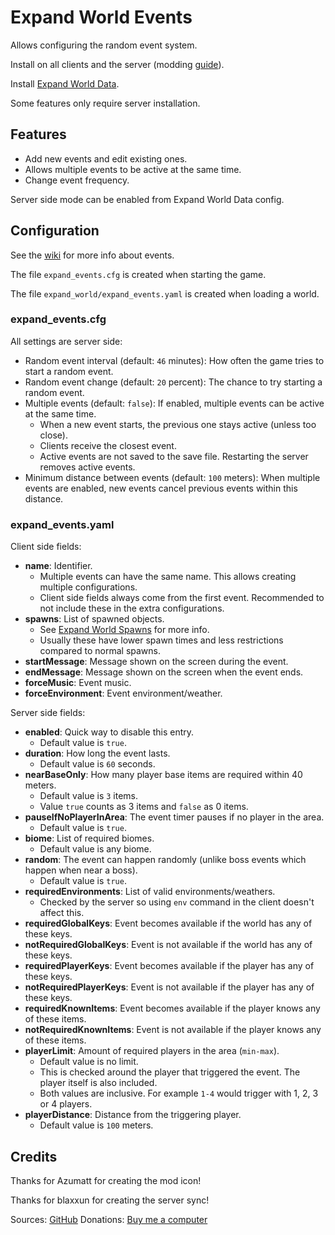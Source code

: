 # Expand World Events

Allows configuring the random event system.

Install on all clients and the server (modding [guide](https://youtu.be/L9ljm2eKLrk)).

Install [Expand World Data](https://valheim.thunderstore.io/package/JereKuusela/Expand_World_Data/).

Some features only require server installation.

## Features

- Add new events and edit existing ones.
- Allows multiple events to be active at the same time.
- Change event frequency.

Server side mode can be enabled from Expand World Data config.

## Configuration

See the [wiki](https://valheim.fandom.com/wiki/Events) for more info about events.

The file `expand_events.cfg` is created when starting the game.

The file `expand_world/expand_events.yaml` is created when loading a world.

### expand_events.cfg

All settings are server side:

- Random event interval (default: `46` minutes): How often the game tries to start a random event.
- Random event change (default: `20` percent): The chance to try starting a random event.
- Multiple events (default: `false`): If enabled, multiple events can be active at the same time.
  - When a new event starts, the previous one stays active (unless too close).
  - Clients receive the closest event.
  - Active events are not saved to the save file. Restarting the server removes active events.
- Minimum distance between events (default: `100` meters): When multiple events are enabled, new events cancel previous events within this distance.

### expand_events.yaml

Client side fields:

- **name**: Identifier.
  - Multiple events can have the same name. This allows creating multiple configurations.
  - Client side fields always come from the first event. Recommended to not include these in the extra configurations.
- **spawns**: List of spawned objects.
  - See [Expand World Spawns](https://github.com/JereKuusela/valheim-expand_world_spawns/#Configuration) for more info.
  - Usually these have lower spawn times and less restrictions compared to normal spawns.
- **startMessage**: Message shown on the screen during the event.
- **endMessage**: Message shown on the screen when the event ends.
- **forceMusic**: Event music.
- **forceEnvironment**: Event environment/weather.

Server side fields:

- **enabled**: Quick way to disable this entry.
  - Default value is `true`.
- **duration**: How long the event lasts.
  - Default value is `60` seconds.
- **nearBaseOnly**: How many player base items are required within 40 meters.
  - Default value is `3` items.
  - Value `true` counts as 3 items and `false` as 0 items.
- **pauseIfNoPlayerInArea**: The event timer pauses if no player in the area.
  - Default value is `true`.
- **biome**: List of required biomes.
  - Default value is any biome.
- **random**: The event can happen randomly (unlike boss events which happen when near a boss).
  - Default value is `true`.
- **requiredEnvironments**: List of valid environments/weathers.
  - Checked by the server so using `env` command in the client doesn't affect this.
- **requiredGlobalKeys**: Event becomes available if the world has any of these keys.
- **notRequiredGlobalKeys**: Event is not available if the world has any of these keys.
- **requiredPlayerKeys**: Event becomes available if the player has any of these keys.
- **notRequiredPlayerKeys**: Event is not available if the player has any of these keys.
- **requiredKnownItems**: Event becomes available if the player knows any of these items.
- **notRequiredKnownItems**: Event is not available if the player knows any of these items.
- **playerLimit**: Amount of required players in the area (`min-max`).
  - Default value is no limit.
  - This is checked around the player that triggered the event. The player itself is also included.
  - Both values are inclusive. For example `1-4` would trigger with 1, 2, 3 or 4 players.
- **playerDistance**: Distance from the triggering player.
  - Default value is `100` meters.

## Credits

Thanks for Azumatt for creating the mod icon!

Thanks for blaxxun for creating the server sync!

Sources: [GitHub](https://github.com/JereKuusela/valheim-expand_world_events)
Donations: [Buy me a computer](https://www.buymeacoffee.com/jerekuusela)
